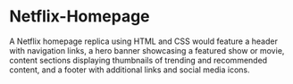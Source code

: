 # Netflix-Homepage
A Netflix homepage replica using HTML and CSS would feature a header with navigation links, a hero banner showcasing a featured show or movie, content sections displaying thumbnails of trending and recommended content, and a footer with additional links and social media icons. 
